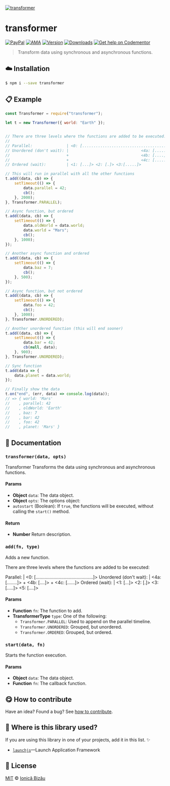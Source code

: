 
[![transformer](http://i.imgur.com/2QzGSBl.png)](#)

# transformer

 [![PayPal](https://img.shields.io/badge/%24-paypal-f39c12.svg)][paypal-donations] [![AMA](https://img.shields.io/badge/ask%20me-anything-1abc9c.svg)](https://github.com/IonicaBizau/ama) [![Version](https://img.shields.io/npm/v/transformer.svg)](https://www.npmjs.com/package/transformer) [![Downloads](https://img.shields.io/npm/dt/transformer.svg)](https://www.npmjs.com/package/transformer) [![Get help on Codementor](https://cdn.codementor.io/badges/get_help_github.svg)](https://www.codementor.io/johnnyb?utm_source=github&utm_medium=button&utm_term=johnnyb&utm_campaign=github)

> Transform data using synchronous and asynchronous functions.

## :cloud: Installation

```sh
$ npm i --save transformer
```


## :clipboard: Example



```js
const Transformer = require("transformer");

let t = new Transformer({ world: "Earth" });


// There are three levels where the functions are added to be executed:
//
// Parallel:               | <0: [.............................................]>
// Unordered (don't wait): |                                <4a: [........]>
//                         +                                <4b: [....]>
//                         +                                <4c: [......]>
// Ordered (wait):         | <1: [...]> <2: [.]> <3:[.....]>                <5: [....]>

// This will run in parallel with all the other functions
t.add((data, cb) => {
    setTimeout(() => {
        data.parallel = 42;
        cb();
    }, 2000);
}, Transformer.PARALLEL);

// Async function, but ordered
t.add((data, cb) => {
    setTimeout(() => {
        data.oldWorld = data.world;
        data.world = "Mars";
        cb();
    }, 1000);
});

// Another async function and ordered
t.add((data, cb) => {
    setTimeout(() => {
        data.baz = 7;
        cb();
    }, 500);
});

// Async function, but not ordered
t.add((data, cb) => {
    setTimeout(() => {
        data.foo = 42;
        cb();
    }, 1000);
}, Transformer.UNORDERED);

// Another unordered function (this will end sooner)
t.add((data, cb) => {
    setTimeout(() => {
        data.bar = 42;
        cb(null, data);
    }, 900);
}, Transformer.UNORDERED);

// Sync function
t.add(data => {
    data.planet = data.world;
});

// Finally show the data
t.on("end", (err, data) => console.log(data));
// => { world: 'Mars'
//    , parallel: 42
//    , oldWorld: 'Earth'
//    , baz: 7
//    , bar: 42
//    , foo: 42
//    , planet: 'Mars' }
```

## :memo: Documentation


### `transformer(data, opts)`
Transformer
Transforms the data using synchronous and asynchronous functions.

#### Params
- **Object** `data`: The data object.
- **Object** `opts`: The options object:
 - `autostart` (Boolean): If `true`, the functions will be executed,
   without calling the `start()` method.

#### Return
- **Number** Return description.

### `add(fn, type)`
Adds a new function.

There are three levels where the functions are added to be executed:

Parallel:               | <0: [.............................................]>
Unordered (don't wait): |                                <4a: [........]>
                        +                                <4b: [....]>
                        +                                <4c: [......]>
Ordered (wait):         | <1: [...]> <2: [.]> <3:[.....]>                <5: [....]>

#### Params
- **Function** `fn`: The function to add.
- **TransformerType** `type`: One of the following:
   - `Transformer.PARALLEL`: Used to append on the parallel timeline.
   - `Transformer.UNORDERED`: Grouped, but unordered.
   - `Transformer.ORDERED`: Grouped, but ordered.

### `start(data, fn)`
Starts the function execution.

#### Params
- **Object** `data`: The data object.
- **Function** `fn`: The callback function.



## :yum: How to contribute
Have an idea? Found a bug? See [how to contribute][contributing].

## :dizzy: Where is this library used?
If you are using this library in one of your projects, add it in this list. :sparkles:


 - [`launchjs`](https://npmjs.com/package/launchjs)—Launch Application Framework

## :scroll: License

[MIT][license] © [Ionică Bizău][website]

[paypal-donations]: https://www.paypal.com/cgi-bin/webscr?cmd=_s-xclick&hosted_button_id=RVXDDLKKLQRJW
[donate-now]: http://i.imgur.com/6cMbHOC.png

[license]: http://showalicense.com/?fullname=Ionic%C4%83%20Biz%C4%83u%20%3Cbizauionica%40gmail.com%3E%20(http%3A%2F%2Fionicabizau.net)&year=2016#license-mit
[website]: http://ionicabizau.net
[contributing]: /CONTRIBUTING.md
[docs]: /DOCUMENTATION.md
